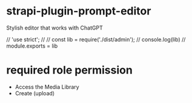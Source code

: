 # strapi-plugin-prompt-editor

Stylish editor that works with ChatGPT


// 'use strict';
//
// const lib  = require('./dist/admin');
// console.log(lib)
// module.exports = lib


# required role permission

- Access the Media Library
- Create (upload)
